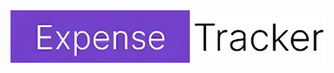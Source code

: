 <div align="center" className="bg-white w-full">
<img src="./frontend/public/images/Logo.webp" width={200}/></div>
